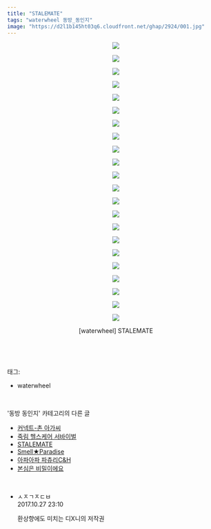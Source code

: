 ```yaml
---
title: "STALEMATE"
tags: "waterwheel 동방_동인지"
image: "https://d2l1b145ht03q6.cloudfront.net/ghap/2924/001.jpg"
---
```

<div class="article">
<p style="text-align: center; clear: none; float: none;"><img src="{{ site.imgserver1 }}/ghap/2924/001.jpg"/></p>
<p style="text-align: center; clear: none; float: none;"><img src="{{ site.imgserver1 }}/ghap/2924/002.jpg"/></p>
<p style="text-align: center; clear: none; float: none;"><img src="{{ site.imgserver1 }}/ghap/2924/003.jpg"/></p>
<p style="text-align: center; clear: none; float: none;"><img src="{{ site.imgserver1 }}/ghap/2924/004.jpg"/></p>
<p style="text-align: center; clear: none; float: none;"><img src="{{ site.imgserver1 }}/ghap/2924/005.jpg"/></p>
<p style="text-align: center; clear: none; float: none;"><img src="{{ site.imgserver1 }}/ghap/2924/006.jpg"/></p>
<p style="text-align: center; clear: none; float: none;"><img src="{{ site.imgserver1 }}/ghap/2924/007.jpg"/></p>
<p style="text-align: center; clear: none; float: none;"><img src="{{ site.imgserver1 }}/ghap/2924/008.jpg"/></p>
<p style="text-align: center; clear: none; float: none;"><img src="{{ site.imgserver1 }}/ghap/2924/009.jpg"/></p>
<p style="text-align: center; clear: none; float: none;"><img src="{{ site.imgserver1 }}/ghap/2924/010.jpg"/></p>
<p style="text-align: center; clear: none; float: none;"><img src="{{ site.imgserver1 }}/ghap/2924/011.jpg"/></p>
<p style="text-align: center; clear: none; float: none;"><img src="{{ site.imgserver1 }}/ghap/2924/012.jpg"/></p>
<p style="text-align: center; clear: none; float: none;"><img src="{{ site.imgserver1 }}/ghap/2924/013.jpg"/></p>
<p style="text-align: center; clear: none; float: none;"><img src="{{ site.imgserver1 }}/ghap/2924/014.jpg"/></p>
<p style="text-align: center; clear: none; float: none;"><img src="{{ site.imgserver1 }}/ghap/2924/015.jpg"/></p>
<p style="text-align: center; clear: none; float: none;"><img src="{{ site.imgserver1 }}/ghap/2924/016.jpg"/></p>
<p style="text-align: center; clear: none; float: none;"><img src="{{ site.imgserver1 }}/ghap/2924/017.jpg"/></p>
<p style="text-align: center; clear: none; float: none;"><img src="{{ site.imgserver1 }}/ghap/2924/018.jpg"/></p>
<p style="text-align: center; clear: none; float: none;"><img src="{{ site.imgserver1 }}/ghap/2924/019.jpg"/></p>
<p style="text-align: center; clear: none; float: none;"><img src="{{ site.imgserver1 }}/ghap/2924/020.jpg"/></p>
<p style="text-align: center; clear: none; float: none;"><img src="{{ site.imgserver1 }}/ghap/2924/021.jpg"/></p>
<p style="text-align: center; clear: none; float: none;"><img src="{{ site.imgserver1 }}/ghap/2924/022.jpg"/></p>
<p style="text-align: center; clear: none; float: none;">[waterwheel] STALEMATE</p>
<p><br/></p>
</div><br/>
<div class="tagTrail">
<p>태그: </p>
<ul>
<li>waterwheel</li>
</ul>
</div><br/>
<div class="another">
<p>'동방 동인지' 카테고리의 다른 글</p>
<ul>
<li><a href="/ghap_2928">커넥트-촌 아가씨</a></li>
<li><a href="/ghap_2927">죽림 헬스케어 서바이벌</a></li>
<li><a href="/ghap_2924">STALEMATE</a></li>
<li><a href="/ghap_2923">Smell★Paradise</a></li>
<li><a href="/ghap_2922">아파아파 파츄리C&amp;H</a></li>
<li><a href="/ghap_2917">본심은 비밀이에요</a></li>
</ul>
</div><br/>
<div class="cb_module cb_fluid">
<div class="cb_wrt cb_profile">
<div class="comment">
<ul>
<li class="cb_thumb_off" id="comment15115877">
<div class="cb_comment_area">
<div class="cb_info_area">
<div class="cb_section">
<span class="cb_nick_name">ㅅㅈㄱㅈㄷㅂ</span>
</div>
<div class="cb_section">
<span class="cb_date">2017.10.27 23:10 </span>
</div>
</div>
<div class="cb_dsc_comment">
<p class="cb_dsc">
											환상향에도 미치는 디X니의 저작권
										</p>
</div>
</div></li>
</ul>
</div>
</div><!-- commentList close -->
</div><br/>

